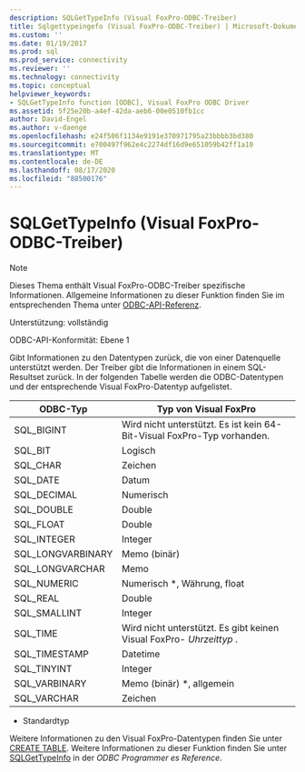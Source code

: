```yaml
---
description: SQLGetTypeInfo (Visual FoxPro-ODBC-Treiber)
title: Sqlgettypeingefo (Visual FoxPro-ODBC-Treiber) | Microsoft-Dokumentation
ms.custom: ''
ms.date: 01/19/2017
ms.prod: sql
ms.prod_service: connectivity
ms.reviewer: ''
ms.technology: connectivity
ms.topic: conceptual
helpviewer_keywords:
- SQLGetTypeInfo function [ODBC], Visual FoxPro ODBC Driver
ms.assetid: 5f25e20b-a4ef-42da-aeb6-00e0510fb1cc
author: David-Engel
ms.author: v-daenge
ms.openlocfilehash: e24f506f1134e9191e370971795a23bbbb3bd380
ms.sourcegitcommit: e700497f962e4c2274df16d9e651059b42ff1a10
ms.translationtype: MT
ms.contentlocale: de-DE
ms.lasthandoff: 08/17/2020
ms.locfileid: "88500176"
---
```

# <a name="sqlgettypeinfo-visual-foxpro-odbc-driver"></a>SQLGetTypeInfo (Visual FoxPro-ODBC-Treiber)
> [!NOTE]  
>  Dieses Thema enthält Visual FoxPro-ODBC-Treiber spezifische Informationen. Allgemeine Informationen zu dieser Funktion finden Sie im entsprechenden Thema unter [ODBC-API-Referenz](../../odbc/reference/syntax/odbc-api-reference.md).  
  
 Unterstützung: vollständig  
  
 ODBC-API-Konformität: Ebene 1  
  
 Gibt Informationen zu den Datentypen zurück, die von einer Datenquelle unterstützt werden. Der Treiber gibt die Informationen in einem SQL-Resultset zurück. In der folgenden Tabelle werden die ODBC-Datentypen und der entsprechende Visual FoxPro-Datentyp aufgelistet.  
  
|ODBC-Typ|Typ von Visual FoxPro|  
|---------------|------------------------|  
|SQL_BIGINT|Wird nicht unterstützt. Es ist kein 64-Bit-Visual FoxPro-Typ vorhanden.|  
|SQL_BIT|Logisch|  
|SQL_CHAR|Zeichen|  
|SQL_DATE|Datum|  
|SQL_DECIMAL|Numerisch|  
|SQL_DOUBLE|Double|  
|SQL_FLOAT|Double|  
|SQL_INTEGER|Integer|  
|SQL_LONGVARBINARY|Memo (binär)|  
|SQL_LONGVARCHAR|Memo|  
|SQL_NUMERIC|Numerisch *, Währung, float|  
|SQL_REAL|Double|  
|SQL_SMALLINT|Integer|  
|SQL_TIME|Wird nicht unterstützt. Es gibt keinen Visual FoxPro- *Uhrzeittyp* .|  
|SQL_TIMESTAMP|Datetime|  
|SQL_TINYINT|Integer|  
|SQL_VARBINARY|Memo (binär) *, allgemein|  
|SQL_VARCHAR|Zeichen|  
  
 * Standardtyp  
  
 Weitere Informationen zu den Visual FoxPro-Datentypen finden Sie unter [CREATE TABLE](../../odbc/microsoft/create-table-sql-command.md). Weitere Informationen zu dieser Funktion finden Sie unter [SQLGetTypeInfo](../../odbc/reference/syntax/sqlgettypeinfo-function.md) in der *ODBC Programmer es Reference*.
